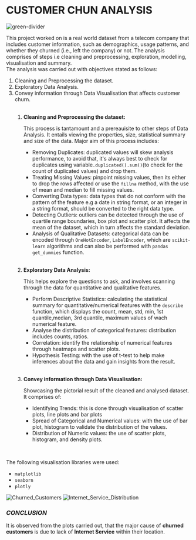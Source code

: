# **CUSTOMER CHUN ANALYSIS**

![green-divider](https://user-images.githubusercontent.com/7065401/52071924-c003ad80-2562-11e9-8297-1c6595f8a7ff.png)

<p>
This project worked on is a real world dataset from a telecom company that includes customer information, such as demographics, usage patterns, and whether they churned (i.e., left the company) or not. The analysis comprises of steps i.e cleaning and preprocessing, exploration, modelling, visualisation and summary.
<br>
The analysis was carried out with objectives stated as follows:
<ol>
    <li>Cleaning and Preprocessing the dataset.</li>
    <li>Exploratory Data Analysis.</li>
    <li>Convey information through Data Visualisation that affects customer churn.</li>
    <br>
    <ol>
        <li><b>Cleaning and Preprocessing the dataset:</b>
        <p>This process is tantamount and a prereauisite to other steps of Data Analysis. It entails viewing the properties, size, statistical summary and size of the data. Major aim of this process includes:
        <ul style= 'list-style-type:square'>
        <li>Removing Duplicates: duplicated values will skew analysis performance, to avoid that, it's always best to check for duplicates using variable<code>.duplicated().sum()</code>(to check for the count of duplicated values) and drop them.</li>
        <li>Treating Missing Values: pinpoint missing values, then its either to drop the rows affected or use the <code>fillna</code> method, with the use of mean and median to fill missing values.</li>
        <li>Converting Data types: data types that do not conform with the pattern of the feature e.g a date in string format, or an integer in a string format, should be converted to the right data type.</li>
        <li>Detecting Outliers: outliers can be detected through the use of quartile range boundaries, box plot and scatter plot. It affects the mean of the dataset, which in turn affects the standard deviation.</li>
        <li>Analysis of Qualitative Datasets: categorical data can be encoded through <code>OneHotEncoder</code>, <code>LabelEncoder</code>, which are <code>scikit-learn</code> algorithms and can also be performed with <code>pandas</code> <code>get_dummies</code> function.</li>
        </ul>
        </p>
        </li>
        <br>
        <li><b>Exploratory Data Analysis:</b>
        <p>This helps explore the questions to ask, and involves scanning through the data for quantitative and qualitative features.
        <ul style= 'list-style-type:square'>
        <li>Perform Descriptive Statistics: calculating the statistical summary for quantitative/numerical features with the <code>describe</code> function, which displays the count, mean, std, min, 1st quantile,median, 3rd quantile, maximum values of wach numerical feature.</li>
        <li>Analyse the distribution of categorical features: distribution includes counts, ratios.</li>
        <li>Correlation: identify the relationship of numerical features through heatmaps and scatter plots.</li>
        <li>Hypothesis Testing: with the use of t-test to help make inferences about the data and gain insights from the result.</li>
        </ul>
        </p>
        </li>
        <br>
        <li><b>Convey information through Data Visualisation:</b>
        <p>Showcasing the pictorial result of the cleaned and analysed dataset. It comprises of:
        <ul style= 'list-style-type:square'>
        <li>Identifying Trends: this is done through visualisation of scatter plots, line plots and bar plots</li>
        <li>Spread of Categorical and Numerical values: with the use of bar plot, histogram to validate the distribution of the values.</li>
        <li>Distribution of Numeric values: the use of scatter plots, histogram, and density plots.</li>
        </ul>
        </p>
        </li>
    </ol>
</ol>
<br>
<p>The following visualisation libraries were used:
<ul style='list-style-type:disc'>
    <li><code>matplotlib</code></li>
    <li><code>seaborn</code></li>
    <li><code>plotly</code></li>
</ul>
</p>

</p>

![Churned_Customers](https://github.com/aiyegboka/Telcom/assets/40834421/c4758d40-addd-40ee-b9c0-82ab397a9c99)
![Internet_Service_Distribution](https://github.com/aiyegboka/Telcom/assets/40834421/878e4c26-d7eb-4fa2-b787-e01b83702c17)

### *CONCLUSION*
 
<p><i<h4>It is observed from the plots carried out, that the major cause of <b>churned customers</b> is due to lack of <b>Internet Service</b> within their location.</h4></i></p>